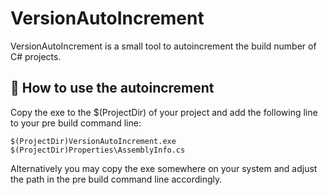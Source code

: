 # VersionAutoIncrement

VersionAutoIncrement is a small tool to autoincrement the build number of C# projects.

## :memo: How to use the autoincrement

Copy the exe to the $(ProjectDir) of your project and add the following line to your pre build command line:
```
$(ProjectDir)VersionAutoIncrement.exe $(ProjectDir)Properties\AssemblyInfo.cs
```

Alternatively you may copy the exe somewhere on your system and adjust the path in the pre build command line accordingly.
